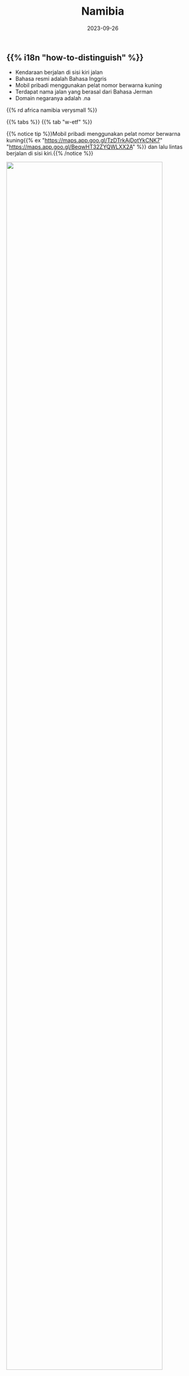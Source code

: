 ﻿---
title: "Namibia"
title_suffix: "(Republik Namibia)"
date: 2023-09-26
lastmod: 2025-06-04
weight: 1
draft: false
keywords: [""]
sections: [""]
bg: "bg/city.jpg"
flag: "NA.svg"
jetro_detail: true
jogmec_detail: true
plonkit: false
sc_title: "Wilayah yang Sering Tertukar"
sc: [
    ["../south-africa/", "Afrika Selatan"],
    ["../botswana/", "Botswana"],
    ["../senegal/", "Senegal"],
    ]
---

<div class="main-desciption country-description">
    <h2 class="section-title">{{% i18n "how-to-distinguish" %}}</h2>
    <ul class="rule-list">
        <li>Kendaraan berjalan di sisi <span class="quiz">kiri</span> jalan</li>
        <li>Bahasa resmi adalah Bahasa Inggris</li>
        <li>Mobil pribadi menggunakan pelat nomor berwarna <span class="quiz">kuning</span></li>
        <li>Terdapat nama jalan yang berasal dari Bahasa Jerman</li>
        <li>Domain negaranya adalah <span class="quiz">.na</span></li>
    </ul>
    {{% rd africa namibia verysmall %}}
</div>

{{% tabs %}}
{{% tab "w-etf" %}}

{{% notice tip %}}Mobil pribadi menggunakan pelat nomor berwarna <span class="quiz">kuning</span>{{% ex "https://maps.app.goo.gl/TzDTrkAjDotYkCNK7" "https://maps.app.goo.gl/BeqwHT32ZYQWLXX2A" %}} dan lalu lintas berjalan di sisi kiri.{{% /notice %}}
<div class="googlemap-if no-margin">
<img src="/rule/africa/namibia/elephants_at_etosha_national_2.jpg" width="90%">
</div>

{{% lb 50 %}}
![](/rule/africa/namibia/640px-Namibia_plate.jpg)

Oleh <a href=&quot;//commons.wikimedia.org/wiki/User:Dickelbers&quot; title=&quot;User:Dickelbers&quot;>Dickelbers</a> - <span class=&quot;int-own-work&quot; lang=&quot;en&quot;>Karya sendiri</span>, <a href="https://creativecommons.org/licenses/by-sa/4.0" title="Creative Commons Attribution-Share Alike 4.0">CC BY-SA 4.0</a>, <a href="https://commons.wikimedia.org/w/index.php?curid=45401926">Tautan</a>
{{% /lb %}}

{{% notice tip %}}Gurun Namib yang datar membentang di sepanjang pantai{{% ex "https://maps.app.goo.gl/UFpuSnnSREAr5YXL8" %}}. Gurun ini termasuk dalam kategori gurun pesisir barat seperti {{% goto "../../cs_america/chile/" "Gurun Atacama di Chile" %}}{{% ref "https://ja.wikipedia.org/wiki/%E8%A5%BF%E5%B2%B8%E7%A0%82%E6%BC%A0" "Gurun Pesisir Barat" %}}.{{% /notice %}}
<div class="googlemap-if no-margin">
<img src="/rule/africa/namibia/road_ahead_desert_never.jpg" width="95%">
</div>

{{% notice tip %}}Pernah berada di bawah kolonialisme {{% goto "../../europe/germany/" "Jerman" %}}, lalu berada di bawah mandat Afrika Selatan. Karena itu, nama-nama jalan yang terdengar seperti Bahasa Jerman masih ditemukan{{% ex "https://maps.app.goo.gl/svF4zwa6Dt2kwZcB8" %}}.{{% /notice %}}
<div class="googlemap-if no-margin">
<p><a href="https://commons.wikimedia.org/wiki/File:Windhuk_Bahnhofstra%C3%9Fe.jpg#/media/File:Windhuk_Bahnhofstra%C3%9Fe.jpg"><img src="https://upload.wikimedia.org/wikipedia/commons/3/3c/Windhuk_Bahnhofstra%C3%9Fe.jpg" alt="Windhuk Bahnhofstraﾃ歹.jpg" height="448" width="640"></a></p><p>Oleh <a href="//commons.wikimedia.org/wiki/User:Zairon" title="User:Zairon">Zairon</a> - <span class="int-own-work" lang="en">Karya sendiri</span>, <a href="https://creativecommons.org/licenses/by-sa/4.0" title="Creative Commons Attribution-Share Alike 4.0">CC BY-SA 4.0</a>, <a href="https://commons.wikimedia.org/w/index.php?curid=71217869">Tautan</a></p>
</div>

{{% notice tip %}}
Meskipun populasinya rendah, Namibia kaya akan sumber daya mineral seperti berlian dan uranium. Karena itu, wilayah perkotaannya relatif aman dan infrastruktur seperti perumahan telah berkembang{{% ex "https://maps.app.goo.gl/tasd2CRDKQ6BD5zA8" %}}. Di kota seperti Swakopmund, terdapat bangunan bergaya Eropa yang terpengaruh oleh {{% goto "../../europe/germany/" "Jerman" %}}{{% ex "https://maps.app.goo.gl/Dumckq4A4RwEDYUq9" %}}{{% ref "https://ja.wikipedia.org/wiki/%E3%82%B9%E3%83%AF%E3%82%B3%E3%83%97%E3%83%A0%E3%83%B3%E3%83%88" "Swakopmund" %}}.
{{% /notice %}}
<div class="googlemap-if no-margin">
<img src="/rule/africa/namibia/swakopmund1.jpg">
</div>

{{% /tab %}}
{{% /tabs %}}

<div class="main-desciption area-description">
    <h2 class="section-title">{{% i18n "narrow-down-the-area" %}}</h2>
    <h4 class="section-title">Pemandangan</h4>
    <ul class="rule-list">
        <li>Ketinggian berbeda tergantung wilayah; area menjadi pegunungan setelah dataran rendah pantai
            <ul>
                <li>Gurun Namib di pesisir sangat datar{{% ex "https://maps.app.goo.gl/3wNp5ZycbqoAYjsB6" "https://maps.app.goo.gl/TyAex5xmWBB6fGzg9" "https://maps.app.goo.gl/vCRnybQwV77FmtaQ8" %}}</li>
            </ul>
        </li>
        <li>Proporsi pohon dan rumput bervariasi tergantung wilayah{{% ref "https://www.uni-koeln.de/sfb389/e/e1/download/atlas_namibia/e1_download_living_resources_e.htm" "Atlas of Namibia Project" %}}
            <ul>
                <li><span style="color:#147F09">笆</span>Wilayah yang ditutupi lebih dari 80% vegetasi{{% ex "https://maps.app.goo.gl/BrxGWEKMT5SNoV6MA" "https://maps.app.goo.gl/HGhoQsDR2MrYa3xD7" %}}</li>
                <li><span style="color:#E8C15B">笆</span>Ada pohon tetapi tidak tertutup padang rumput{{% ex "https://maps.app.goo.gl/BrxGWEKMT5SNoV6MA" "https://maps.app.goo.gl/HGhoQsDR2MrYa3xD7" %}}</li>
                <li><span style="color:#6A8418">笆</span>Kategori Nama Karoo: hanya perdu dan rumput kecil yang tumbuh, tanpa pohon besar{{% ex "https://maps.app.goo.gl/BrxGWEKMT5SNoV6MA" "https://maps.app.goo.gl/HGhoQsDR2MrYa3xD7" %}}</li>
                <li><span style="color:#917716">笆</span>Gurun Namib</li>
                <li><span style="color:#DAD6CC">笆</span>Wilayah sepanjang sungai dengan tanah seperti endapan berwarna putih</li>
            </ul>
        </li>
        <li>Jalur kereta dibangun untuk mengangkut kontainer dari pelabuhan utama Walvis Bay dan Lﾃｼderitz, yang dulunya satu-satunya pelabuhan sebelum apartheid berakhir
            <ul>
                <li>Walvis Bay{{% ex "https://maps.app.goo.gl/z21NtccVNu2cYMAB6" %}} (area rel terlihat sedikit ditinggikan)</li>
                <li>Lﾃｼderitz{{% ex "https://maps.app.goo.gl/YbtgXiN1RwrARDoB6" "https://maps.app.goo.gl/TdSb5JHUqDUWA7qK6" %}}</li>
            </ul>
        </li>
    </ul>
</div>

{{% tabs %}}
{{% tab "Ketinggian" %}}
<div class="googlemap-if unclickable no-margin">
<img src="/rule/africa/namibia/960px-Namibia_Topography.png" width="70%" />
</div>

{{% notice tip %}}
Setelah melewati dataran rendah pesisir Gurun Namib, terdapat daerah berbukit bernama Great Escarpment dengan peningkatan ketinggian sekitar 1000 meter. Di bagian tengah Namibia dan daerah tinggi, terdapat formasi batu yang kasar.
{{% /notice %}}

{{% /tab %}}
{{% tab "Vegetasi" %}}

{{% notice tip %}}
Wilayah hijau tertutup vegetasi lebih dari 80%, sedangkan wilayah hijau muda menunjukkan tanah terlihat lebih banyak.
{{% /notice %}}

<div class="googlemap-if unclickable no-margin">
<img src="/rule/africa/namibia/glasscover.png" width="70%" />
</div>

{{% /tab %}}
{{% tab "Kereta Api" %}}

{{% notice tip %}}
Jalur kereta menghubungkan pelabuhan utama Walvis Bay (ditunjukkan oleh garis hitam putih pada peta). Sebelum Walvis Bay disatukan ke Namibia pasca-apartheid, Lﾃｼderitz adalah satu-satunya pelabuhan untuk kapal besar, sehingga jalur kereta dibangun untuk mengangkut kontainer ke sana. Informasi ini lebih mudah diingat bila dikaitkan dengan sejarah.
{{% /notice %}}

<div class="googlemap-if unclickable no-margin">
<p style="width:100%"><a href="https://commons.wikimedia.org/wiki/File:Namibia_rail_network_map_de.svg#/media/File:Namibia_rail_network_map_de.svg"><img src="https://upload.wikimedia.org/wikipedia/commons/8/88/Namibia_rail_network_map_de.svg" alt="Namibia rail network map de.svg" width="60%"></a></p><p>Oleh <a href="//commons.wikimedia.org/wiki/User:Htonl" title="User:Htonl">Htonl</a> - <span class="int-own-work" lang="en">Karya sendiri</span> / <a href="https://en.wikipedia.org/wiki/en:OpenStreetMap" class="extiw" title="w:en:OpenStreetMap">Data geospasial dari OpenStreetMap</a>, <a href="https://creativecommons.org/licenses/by-sa/2.0" title="Creative Commons Attribution-Share Alike 2.0">CC BY-SA 2.0</a>, <a href="https://commons.wikimedia.org/w/index.php?curid=20231852">Tautan</a></p>
</div>

{{% /tab %}}
{{% /tabs %}}

<div class="main-desciption area-description">
    <h4 class="section-title">Vegetasi</h4>
    <ul class="rule-list">
        <li>Pterocarpus angolensis (Angola karlin) tumbuh alami di sepanjang koridor Caprivi di timur laut</li>
        <li>Colophospermum mopane hanya tumbuh di bagian barat laut Namibia{{% ex "https://maps.app.goo.gl/RXZAuphynLFVYrsP9" %}}</li>
        <li>Pohon palem 窶徇eledak窶・tersebar di utara dekat Angola dan pesisir barat laut{{% ex "https://maps.app.goo.gl/g9BpJEytnusX7Nws8" %}}</li>
        <li>Aloe dichotoma hanya tumbuh dari {{% goto "../south-africa/" "Afrika Selatan" %}} hingga barat daya Namibia</li>
    </ul>
</div>
{{% tabs %}}
{{% tab "Pterocarpus angolensis" %}}
{{% notice tip %}}
Angola karlin (Pterocarpus angolensis) banyak tercatat tumbuh di sepanjang koridor Caprivi di timur laut{{% ref "https://www.inaturalist.org/observations?subview=map&taxon_id=340243" "pterocarpus angolensis - iNaturalist" %}}. Buah berwarna cokelat berbentuk bulat seperti cangkang bisa diamati{{% ex "https://maps.app.goo.gl/vEj3dixAU24EGBL97" "https://maps.app.goo.gl/M1jJozJ3jbBXdjSb6" %}}.
{{% /notice %}}

<div class="googlemap-if unclickable no-margin">
<iframe src="https://www.google.com/maps/embed?pb=!4v1749047427382!6m8!1m7!1sg9MuciuFgXQ55f4YluD14g!2m2!1d-18.05073644654441!2d20.93175947601597!3f192.49570894906978!4f12.245689334005007!5f1.7262685934902433" width="600" height="450" style="border:0;" allowfullscreen="" loading="lazy" referrerpolicy="no-referrer-when-downgrade"></iframe>
</div>

{{% /tab %}}
{{% tab "Colophospermum mopane" %}}
{{% notice tip %}}
Tumbuh rendah dan bercabang dari bagian bawah, memberikan kesan "melebar ke segala arah"{{% ex "https://maps.app.goo.gl/rTLBHMZ72bBJ6jtQA" "https://maps.app.goo.gl/uaXteXJv338qhz6V8" %}}.
{{% /notice %}}

<div class="googlemap-if unclickable no-margin">
<p><a href="https://commons.wikimedia.org/wiki/File:Colophospermum_mopane_arbre_MHNT.jpg#/media/File:Colophospermum_mopane_arbre_MHNT.jpg"><img src="https://upload.wikimedia.org/wikipedia/commons/f/f3/Colophospermum_mopane_arbre_MHNT.jpg" alt="Colophospermum mopane in Namibia" height="480" width="640"></a></p>
<p>Oleh <a href="//commons.wikimedia.org/wiki/User:Erc%C3%A9" title="User:Ercﾃｩ">Roger Culos</a> - <span class="int-own-work" lang="en">Karya sendiri</span>, <a href="https://creativecommons.org/licenses/by-sa/3.0" title="Creative Commons Attribution-Share Alike 3.0">CC BY-SA 3.0</a>, <a href="https://commons.wikimedia.org/w/index.php?curid=34066751">Tautan</a></p>
</div>

{{% /tab %}}
{{% tab "Hyphaene petersiana" %}}
{{% notice tip %}}
Pohon palem yang dikenal sebagai "palem meledak" ini tersebar di bagian utara dekat Angola serta di pesisir barat laut{{% ex "https://maps.app.goo.gl/g9BpJEytnusX7Nws8" %}}.
{{% /notice %}}

<div class="googlemap-if unclickable no-margin">
<img src="/rule/africa/namibia/bakuhatsu.jpg" width="300px">
</div>

{{% /tab %}}
{{% tab "Aloe dichotoma" %}}
{{% notice tip %}}
Mudah dikenali dari siluetnya, namun karena sedikitnya jalan di sepanjang perbatasan tempat tumbuhnya, keberadaannya jarang terlihat{{% ex "https://maps.app.goo.gl/4K658G6hPQfKiiJo8" %}}.
{{% /notice %}}

<div class="googlemap-if unclickable no-margin">
<img src="/rule/africa/namibia/rock_formations_rocks_dichotoma.jpg" width="80%">
</div>

{{% notice tip %}}
Area persebarannya ditunjukkan oleh titik-titik biru muda pada gambar di bawah ini (gambar berlisensi CC0){{% ref "https://www.inaturalist.org/observations/242135414" "Aloidendron dichotomum - iNaturalist" %}}.
{{% /notice %}}

<div class="googlemap-if unclickable no-margin">
<img src="/rule/africa/namibia/the_tree_aloes_southern.jpg" width="60%">
</div>

{{% /tab %}}
{{% /tabs %}}

<div class="main-desciption area-description">
    <h2 class="section-title">{{% i18n "narrow-down-the-city" %}}</h2>
    <ul class="rule-list">
        <li>Pelabuhan terbesar di Republik Namibia, Walvis Bay, memiliki terminal kontainer dan angkutan kereta</li>
        <li>Ada area yang memperlihatkan Gunung Brandberg, puncak tertinggi di Namibia</li>
    </ul>
</div>

{{% tabs %}}
{{% tab "Walvis Bay" %}}

{{% notice tip %}}
Walvis Bay adalah pelabuhan terbesar di Republik Namibia{{% ex "https://maps.app.goo.gl/GcmWUW4TpAZVC4Tt6" %}}. Pada Agustus 1993, pelabuhan ini diintegrasikan ke Namibia setelah berakhirnya apartheid. Karena digunakan untuk ekspor dan impor barang ke wilayah lain seperti {{% goto "../botswana/" "Botswana" %}} dan Zambia, jalur kereta dibangun dari kota ini. Terminal kontainer{{% ex "https://maps.app.goo.gl/mEkwvUgq4LJtyqMz6" %}} dan markas perusahaan logistik{{% ex "https://maps.app.goo.gl/muNbSowLwg73VmUj8" "https://maps.app.goo.gl/9aDDUT9gY8Kq1xZcA" %}} mudah ditemukan di sekitar sini.
{{% /notice %}}

<div class="googlemap-if unclickable no-margin">
<a data-flickr-embed="true" href="https://www.flickr.com/photos/string_bass_dave/54459068109/in/photolist-2n3bKG9-SKJuBP-smEc4A-soNCTE-soNw8A-2oPSfRy-D6JPJb-2d7z5Ge-29rUr1o-xXGhzV-dGhfW3-2iF8wCC-s5BDsR-2n3dpMG-2n39ABW-2krWt1m-s7nkUm-s7kpP9-soNazG-MKwiyV-V7m9pi-s7kTSq-rs8NcH-s7wcig-soM5Ff-2nxXuYt-DtoCbe-QBpdwq-E5RtDx-rs9t2X-s7k9Ns-FYYqQk-smFciS-soLARs-2oPar4e-3HSNzN-smG2kd-2qYmXCa-5JkDpj-2m6GmBk-F9sDj7-F4YKZ2-CVGCMi-2ifvwBx-soWVZv-fTDG86-s5CsSF-2i1y8YN-Db8yGD-soVqtV" title="Walvis Bay Harbor"><img src="https://live.staticflickr.com/65535/54459068109_62e365dd29_c.jpg" width="800" height="447" alt="Walvis Bay Harbor"/></a><script async src="//embedr.flickr.com/assets/client-code.js" charset="utf-8"></script>
</div>

{{% /tab %}}
{{% tab "Brandberg" %}}

{{% notice tip %}}
Terletak di bagian utara Namibia, gunung besar dan datar ini dapat terlihat dengan jelas{{% ex "https://maps.app.goo.gl/jfWCVCCYZTbECnQ79" "https://maps.app.goo.gl/VuWPNFnpncTx3VAx7" %}}.
{{% /notice %}}

<div class="googlemap-if unclickable no-margin">
<img src="/rule/africa/namibia/Brandberg_Namibia_10km_distance.jpg" width="90%" />
</div>

{{% /tab %}}
{{% /tabs %}}
